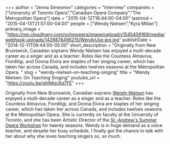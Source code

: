 +++
author = "Jenna Simeonov"
categories = "Interview"
companies = ["University of Toronto Opera","Canadian Opera Company","The Metropolitan Opera"]
date = "2015-04-12T18:44:00-04:00"
lastmod = "2015-04-13T21:57:00-04:00"
people = ["Wendy Nielsen","Kyra Millan"]
primary_image = "https://res.cloudinary.com/schmopera/image/upload/v1545409169/media/webhook-uploads/1428878496215/WendyUse.jpg.jpg"
publishDate = "2014-12-11T09:44:00-05:00"
short_description = "Originally from New Brunswick, Canadian soprano Wendy Nielsen has enjoyed a multi-decade career as a singer and as a teacher. Roles like the Countess Almaviva, Fiordiligi, and Donna Elvira are staples of her singing career, which has taken her across Canada, and includes twelves seasons at the Metropolitan Opera. "
slug = "wendy-nielsen-on-teaching-singing"
title = "Wendy Nielsen: On Teaching Singing"
youtube_url = "https://youtu.be/qhlMgcXq7FE"
+++

Originally from New Brunswick, Canadian soprano [Wendy Nielsen](http://www.wendynielsen.ca/) has enjoyed a multi-decade career as a singer and as a teacher. Roles like the Countess Almaviva, Fiordiligi, and Donna Elvira are staples of her singing career, which has taken her across Canada, and includes twelves seasons at the Metropolitan Opera. She is currently on faculty at the University of Toronto, and she has been Artistic Director of the [St.-Andrew's Summer Opera Workshop](http://www.standrewsartscouncil.nb.ca/opera.htm) for twenty seasons. Wendy is in huge demand as a voice teacher, and despite her busy schedule, I finally got the chance to talk with her about why she loves teaching singers so, so much.
